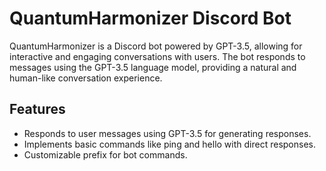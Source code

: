 # QuantumHarmonizer Discord Bot

QuantumHarmonizer is a Discord bot powered by GPT-3.5, allowing for interactive and engaging conversations with users. The bot responds to messages using the GPT-3.5 language model, providing a natural and human-like conversation experience.

## Features
- Responds to user messages using GPT-3.5 for generating responses.
- Implements basic commands like ping and hello with direct responses.
- Customizable prefix for bot commands.
